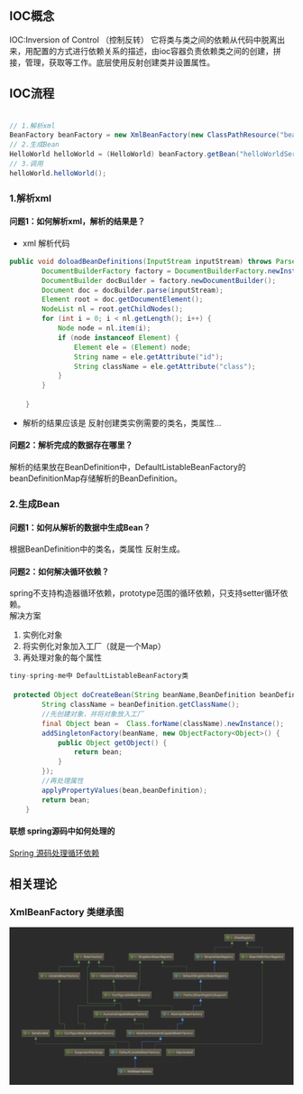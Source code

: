 

## IOC概念
IOC:Inversion of Control （控制反转）
它将类与类之间的依赖从代码中脱离出来，用配置的方式进行依赖关系的描述，由ioc容器负责依赖类之间的创建，拼接，管理，获取等工作。底层使用反射创建类并设置属性。

## IOC流程
```java

// 1.解析xml
BeanFactory beanFactory = new XmlBeanFactory(new ClassPathResource("beans.xml"));
// 2.生成Bean
HelloWorld helloWorld = (HelloWorld) beanFactory.getBean("helloWorldService");
// 3.调用
helloWorld.helloWorld();

```

### 1.解析xml

#### 问题1：如何解析xml，解析的结果是？ 
- xml 解析代码
```java
public void doloadBeanDefinitions(InputStream inputStream) throws ParserConfigurationException, IOException, SAXException {
        DocumentBuilderFactory factory = DocumentBuilderFactory.newInstance();
        DocumentBuilder docBuilder = factory.newDocumentBuilder();
        Document doc = docBuilder.parse(inputStream);
        Element root = doc.getDocumentElement();
        NodeList nl = root.getChildNodes();
        for (int i = 0; i < nl.getLength(); i++) {
            Node node = nl.item(i);
            if (node instanceof Element) {
                Element ele = (Element) node;
                String name = ele.getAttribute("id");
                String className = ele.getAttribute("class");
            }
        }
       
    }
```
- 解析的结果应该是 反射创建类实例需要的类名，类属性...  


#### 问题2：解析完成的数据存在哪里？
解析的结果放在BeanDefinition中，DefaultListableBeanFactory的beanDefinitionMap存储解析的BeanDefinition。


### 2.生成Bean
#### 问题1：如何从解析的数据中生成Bean？
根据BeanDefinition中的类名，类属性 反射生成。

#### 问题2：如何解决循环依赖？
spring不支持构造器循环依赖，prototype范围的循环依赖，只支持setter循环依赖。    
解决方案
1. 实例化对象
2. 将实例化对象加入工厂（就是一个Map）
3. 再处理对象的每个属性
```java
tiny-spring-me中 DefaultListableBeanFactory类

 protected Object doCreateBean(String beanName,BeanDefinition beanDefinition) throws Exception {
        String className = beanDefinition.getClassName();
        //先创建对象，并将对象放入工厂
        final Object bean =  Class.forName(className).newInstance();
        addSingletonFactory(beanName, new ObjectFactory<Object>() {
            public Object getObject() {
                return bean;
            }
        });
        //再处理属性
        applyPropertyValues(bean,beanDefinition);
        return bean;
    }

```

#### 联想  spring源码中如何处理的
[Spring 源码处理循环依赖](https://github.com/ZH379411584/tiny-spring-me/blob/master/ResolveCircularReferences.md)


## 相关理论
### XmlBeanFactory 类继承图
![XmlBeanFactory](https://github.com/ZH379411584/tiny-spring-me/blob/master/images/XmlBeanFactory_uml.png)


## 



